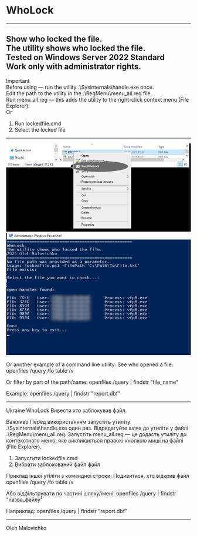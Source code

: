 # WhoLock
---
Show who locked the file.<br>
The utility shows who locked the file.<br>
Tested on Windows Server 2022 Standard<br>
Work only with administrator rights.<br>
---
Important<br>
Before using — run the utility .\Sysinternals\handle.exe once.<br>
Edit the path to the utility in the .\RegMenu\menu_all.reg file.<br>
Run menu_all.reg — this adds the utility to the right-click context menu (File Explorer).<br>
Or<br>
1. Run lockedfile.cmd  <br>
2. Select the locked file  <br>
---

![app image](Screenshots/wholock.jpg)
<br>
![app image](Screenshots/wholockResult.jpg)
<br>

Or another example of a command line utility:
See who opened a file:
openfiles /query /fo table /v

Or filter by part of the path/name:
openfiles /query | findstr "file_name"

Example:
openfiles /query | findstr "report.dbf"


------------------------------------------------------------------------------------

Ukraine
WhoLock
Вивести хто заблокував файл.

Важливо
Перед використанням запустіть утиліту .\Sysinternals\handle.exe один раз.
Відредагуйте шлях до утиліти у файлі .\RegMenu\menu_all.reg.
Запустіть menu_all.reg — це додасть утиліту до контекстного меню, яке викликається  правою кнопкою миші на файлі (File Explorer).
1. Запустити lockedfile.cmd
2. Вибрати заблокований файл файл

Приклад іншої утіліти з командної строки:
Подивитися, хто відкрив файл
openfiles /query /fo table /v

Або відфільтрувати по частині шляху/імені:
openfiles /query | findstr "назва_файлу"

Наприклад:
openfiles /query | findstr "report.dbf"



---
Oleh Malovichko
